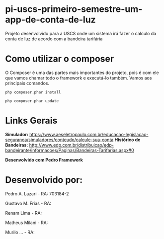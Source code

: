 # pi-uscs-primeiro-semestre-um-app-de-conta-de-luz
Projeto desenvolvido para a USCS onde um sistema irá fazer o calculo da conta de luz de acordo com a bandeira tarifária

# Como utilizar o composer
O Composer é uma das partes mais importantes do projeto, pois é com ele que vamos chamar todo o framework e executá-lo também.
Vamos aos principais comandos.

``php composer.phar install``

``php composer.phar update``


# Links Gerais
**Simulador:** https://www.aeseletropaulo.com.br/educacao-legislacao-seguranca/simuladores/conteudo/calcule-sua-conta
**Histórico de Bandeiras:** http://www.edp.com.br/distribuicao/edp-bandeirante/informacoes/Paginas/Bandeiras-Tarifarias.aspx#0

**Desenvolvido com Pedro Framework**

# Desenvolvido por:

Pedro A. Lazari - RA: 703184-2

Gustavo M. Frias - RA: 

Renam Lima - RA:

Matheus Milani - RA:

Murilo ... - RA: 


